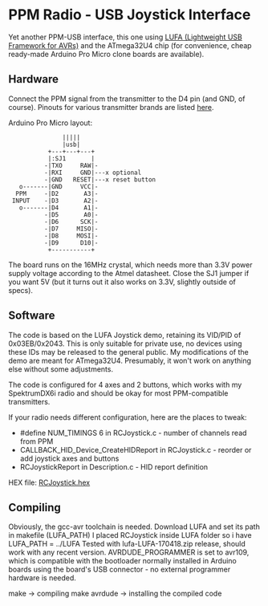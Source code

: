 # PPM Radio - USB Joystick Interface

Yet another PPM-USB interface, this one using [LUFA (Lightweight USB Framework for AVRs)](fourwalledcubicle.com/LUFA.php) and the ATmega32U4 chip (for convenience, cheap ready-made Arduino Pro Micro clone boards are available).

## Hardware

Connect the PPM signal from the transmitter to the D4 pin (and GND, of course). Pinouts for various transmitter brands are listed [here](http://www.mftech.de/buchsen_en.htm).

Arduino Pro Micro layout:

```
               |||||
               |usb|
           +---+---+---+
           |:SJ1       |
          -|TXO     RAW|-
          -|RXI     GND|---x optional
          -|GND   RESET|---x reset button
   o-------|GND     VCC|-
  PPM     -|D2       A3|-
 INPUT    -|D3       A2|-
   o-------|D4       A1|-
          -|D5       A0|-
          -|D6      SCK|-
          -|D7     MISO|-
          -|D8     MOSI|-
          -|D9      D10|-
           +-----------+ 
```

The board runs on the 16MHz crystal, which needs more than 3.3V power supply voltage according to the Atmel datasheet. Close the SJ1 jumper if you want 5V (but it turns out it also works on 3.3V, slightly outside of specs).

## Software

The code is based on the LUFA Joystick demo, retaining its VID/PID of 0x03EB/0x2043. This is only suitable for private use, no devices using these IDs may be released to the general public.
My modifications of the demo are meant for ATmega32U4. Presumably, it won't work on anything else without some adjustments.

The code is configured for 4 axes and 2 buttons, which works with my SpektrumDX6i radio and should be okay for most PPM-compatible transmitters.

If your radio needs different configuration, here are the places to tweak:
- #define NUM_TIMINGS 6 in RCJoystick.c - number of channels read from PPM
- CALLBACK_HID_Device_CreateHIDReport in RCJoystick.c - reorder or add joystick axes and buttons
- RCJoystickReport in Description.c -  HID report definition

HEX file: [RCJoystick.hex](./RCJoystick.hex)

## Compiling

Obviously, the gcc-avr toolchain is needed.
Download LUFA and set its path in makefile (LUFA_PATH)
I placed RCJoystick inside LUFA folder so i have LUFA_PATH = ../LUFA
Tested with lufa-LUFA-170418.zip release, should work with any recent version.
AVRDUDE_PROGRAMMER is set to avr109, which is compatible with the bootloader normally installed in Arduino boards using the board's USB connector - no external programmer hardware is needed.

make -> compiling
make avrdude -> installing the compiled code

